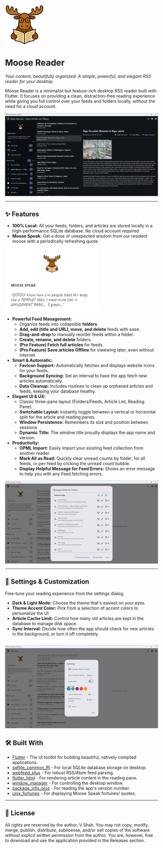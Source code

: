 ![Moose Reader Logo](assets/images/logo_small.png)
# Moose Reader

*Your content, beautifully organized. A simple, powerful, and elegant RSS reader for your desktop.*

Moose Reader is a minimalist but feature-rich desktop RSS reader built with Flutter. It focuses on providing a clean, distraction-free reading experience while giving you full control over your feeds and folders locally, without the need for a cloud account.

![Moose Reader Main window](assets/images/main.png)

---
## ✨ Features

* **100% Local:** All your feeds, folders, and articles are stored locally in a high-performance SQLite database. No cloud account required.
* **Moose Speak:** Get a dose of unexpected wisdom from our resident moose with a periodically refreshing quote.

![Moose Speak](assets/images/speak.png)

* **Powerful Feed Management:**
    * Organize feeds into collapsible **folders**.
    * **Add, edit (title and URL), move, and delete** feeds with ease.
    * **Drag-and-drop** to manually reorder feeds within a folder.
    * **Create, rename, and delete** folders.
    * **(Pro Feature) Fetch full articles** for feeds.
    * **(Pro Feature) Save articles Offline** for viwewing later, even without internet.
* **Smart & Automatic:**
    * **Favicon Support:** Automatically fetches and displays website icons for your feeds.
    * **Background Syncing:** Set an interval to have the app fetch new articles automatically.
    * **Data Cleanup:** Includes routines to clean up orphaned articles and feeds, keeping your database healthy.
* **Elegant UI & UX:**
    * Classic three-pane layout (Folders/Feeds, Article List, Reading Pane).
    * **Switchable Layout:** Instantly toggle between a vertical or horizontal split for the article and reading panes.
    * **Window Persistence:** Remembers its size and position between sessions.
    * **Dynamic Title:** The window title proudly displays the app name and version.
* **Productivity:**
    * **OPML Import:** Easily import your existing feed collection from another reader.
    * **Mark All as Read:** Quickly clear unread counts by folder, for all feeds, or per-feed by clicking the unread count bubble.
    * **Display Helpful Message for Feed Errors:** Shows an error message to help you with any Feed fetching errors. 

![Moose Reader Settings](assets/images/feed_settings.png)

---
## 🎨 Settings & Customization

Fine-tune your reading experience from the settings dialog.

* **Dark & Light Mode:** Choose the theme that's easiest on your eyes.
* **Theme Accent Color:** Pick from a selection of accent colors to personalize the UI.
* **Article Cache Limit:** Control how many old articles are kept in the database to manage disk space.
* **Sync Interval:** Decide how often the app should check for new articles in the background, or turn it off completely.

![Moose Reader Settings](assets/images/settings.png)
---
## 🛠️ Built With

* [Flutter](https://flutter.dev/) - The UI toolkit for building beautiful, natively compiled applications.
* [sqflite_common_ffi](https://pub.dev/packages/sqflite_common_ffi) - For local SQLite database storage on desktop.
* [webfeed_plus](https://pub.dev/packages/webfeed_plus) - For robust RSS/Atom feed parsing.
* [flutter_html](https://pub.dev/packages/flutter_html) - For rendering article content in the reading pane.
* [window_manager](https://pub.dev/packages/window_manager) - For controlling the desktop window.
* [package_info_plus](https://pub.dev/packages/package_info_plus) - For reading the app's version number.
* [unix_fortunes](https://en.wikipedia.org/wiki/Fortune_(Unix)) - For displaying Moose Speak fortunes/ quotes.
  
---
## 📄 License
All rights are reserved by the author, V Shah. You may not copy, modify, merge, publish, distribute, sublicense, and/or sell copies of the software without explicit written permission from the author. You are, however, free to download and use the application provided in the Releases section.

